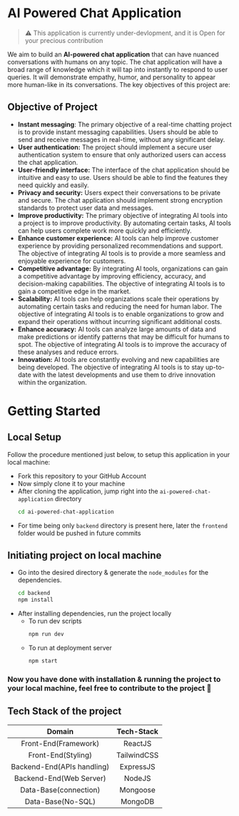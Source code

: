 # AI Powered Chat Application

> ⚠️ This application is currently under-devlopment, and it is Open for your precious contribution

We aim to build an **AI-powered chat application** that can have nuanced conversations with humans on any topic. The chat application will have a broad range of knowledge which it will tap into instantly to respond to user queries. It will demonstrate empathy, humor, and personality to appear more human-like in its conversations. The key objectives of this project are:

## Objective of Project
- **Instant messaging**: The primary objective of a real-time chatting project is to provide instant messaging capabilities. Users should be able to send and receive messages in real-time, without any significant delay.
- **User authentication:** The project should implement a secure user authentication system to ensure that only authorized users can access the chat application.
- **User-friendly interface:** The interface of the chat application should be intuitive and easy to use. Users should be able to find the features they need quickly and easily.
- **Privacy and security:** Users expect their conversations to be private and secure. The chat application should implement strong encryption standards to protect user data and messages.
- **Improve productivity:** The primary objective of integrating AI tools into a project is to improve productivity. By automating certain tasks, AI tools can help users complete work more quickly and efficiently.
- **Enhance customer experience:** AI tools can help improve customer experience by providing personalized recommendations and support. The objective of integrating AI tools is to provide a more seamless and enjoyable experience for customers.
- **Competitive advantage:** By integrating AI tools, organizations can gain a competitive advantage by improving efficiency, accuracy, and decision-making capabilities. The objective of integrating AI tools is to gain a competitive edge in the market.
- **Scalability:** AI tools can help organizations scale their operations by automating certain tasks and reducing the need for human labor. The objective of integrating AI tools is to enable organizations to grow and expand their operations without incurring significant additional costs.
- **Enhance accuracy:** AI tools can analyze large amounts of data and make predictions or identify patterns that may be difficult for humans to spot. The objective of integrating AI tools is to improve the accuracy of these analyses and reduce errors.
- **Innovation:** AI tools are constantly evolving and new capabilities are being developed. The objective of integrating AI tools is to stay up-to-date with the latest developments and use them to drive innovation within the organization.

# Getting Started
## Local Setup
Follow the procedure mentioned just below, to setup this application in your local machine:
- Fork this repository to your GitHub Account
- Now simply clone it to your machine
- After cloning the application, jump right into the `ai-powered-chat-application` directory
  ```bash
  cd ai-powered-chat-application
  ```
- For time being only `backend` directory is present here, later the `frontend` folder would be pushed in future commits

## Initiating project on local machine
- Go into the desired directory & generate the `node_modules` for the dependencies.
    ```bash
    cd backend
    npm install
    ```
- After installing dependencies, run the project locally
  - To run dev scripts
    ```bash
    npm run dev
    ```
  - To run at deployment server
    ```bash
    npm start
    ```
### Now you have done with installation & running the project to your local machine, feel free to contribute to the project 🤗

## Tech Stack of the project
|           Domain           | Tech-Stack  |
| :------------------------: | :---------: |
|    Front-End(Framework)    |   ReactJS   |
|     Front-End(Styling)     | TailwindCSS |
| Backend-End(APIs handling) |  ExpressJS  |
|  Backend-End(Web Server)   |   NodeJS    |
|   Data-Base(connection)    |  Mongoose   |
|     Data-Base(No-SQL)      |   MongoDB   |